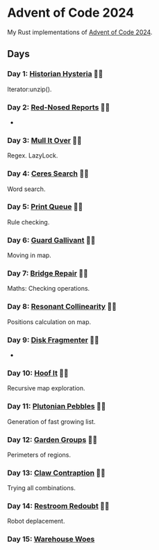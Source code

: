# Advent of Code 2024

My Rust implementations of [Advent of Code 2024](https://adventofcode.com/2024).

## Days

### Day 1: [Historian Hysteria](day01/README.md) 🌟🌟

Iterator:unzip().

### Day 2: [Red-Nosed Reports](day02/README.md) 🌟🌟

-

### Day 3: [Mull It Over](day03/README.md) 🌟🌟

Regex. LazyLock.

### Day 4: [Ceres Search](day04/README.md) 🌟🌟

Word search.

### Day 5: [Print Queue](day05/README.md) 🌟🌟

Rule checking.

### Day 6: [Guard Gallivant](day06/README.md) 🌟🌟

Moving in map.

### Day 7: [Bridge Repair](day07/README.md) 🌟🌟

Maths: Checking operations.

### Day 8: [Resonant Collinearity](day08/README.md) 🌟🌟

Positions calculation on map.

### Day 9: [Disk Fragmenter](day09/README.md) 🌟🌟

-

### Day 10: [Hoof It](day10/README.md) 🌟🌟

Recursive map exploration.

### Day 11: [Plutonian Pebbles](day11/README.md) 🌟🌟

Generation of fast growing list.

### Day 12: [Garden Groups](day12/README.md) 🌟🌟

Perimeters of regions.

### Day 13: [Claw Contraption](day13/README.md) 🌟🌟

Trying all combinations.

### Day 14: [Restroom Redoubt](day14/README.md) 🌟🌟

Robot deplacement.

### Day 15: [Warehouse Woes](day15/README.md)
